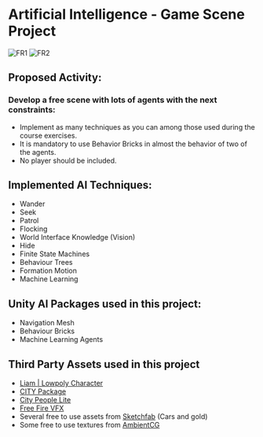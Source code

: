 # Artificial Intelligence - Game Scene Project

![FR1](https://github.com/francesctr4/IA-Project-GameSceneAI/assets/99948892/ada496fa-bdcc-4ab3-b910-2829ab6faa7b)
![FR2](https://github.com/francesctr4/IA-Project-GameSceneAI/assets/99948892/f91e7fe0-47e0-4c75-926b-03e9cb4aae28)

## Proposed Activity:

### Develop a free scene with lots of agents with the next constraints:

* Implement as many techniques as you can among those used during the course exercises.
* It is mandatory to use Behavior Bricks in almost the behavior of two of the agents.
* No player should be included.

## Implemented AI Techniques:

* Wander
* Seek
* Patrol
* Flocking
* World Interface Knowledge (Vision)
* Hide
* Finite State Machines
* Behaviour Trees
* Formation Motion
* Machine Learning

## Unity AI Packages used in this project:

- Navigation Mesh
- Behaviour Bricks
- Machine Learning Agents

## Third Party Assets used in this project

- [Liam | Lowpoly Character](https://assetstore.unity.com/packages/3d/characters/humanoids/humans/liam-lowpoly-character-100007)
- [CITY Package](https://assetstore.unity.com/packages/3d/environments/urban/city-package-107224)
- [City People Lite](https://assetstore.unity.com/packages/3d/characters/city-people-lite-260446)
- [Free Fire VFX](https://assetstore.unity.com/packages/vfx/particles/fire-explosions/free-fire-vfx-266227)
- Several free to use assets from [Sketchfab](https://sketchfab.com/) (Cars and gold)
- Some free to use textures from [AmbientCG](https://ambientcg.com/)

